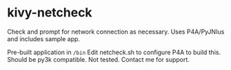 kivy-netcheck
=============

Check and prompt for network connection as necessary.  Uses P4A/PyJNIus and includes sample app.

Pre-built application in ```/bin```  Edit netcheck.sh to configure P4A to build this.  Should be py3k compatible.  Not tested.  Contact me for support.
